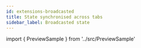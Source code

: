 ```yaml
---
id: extensions-broadcasted
title: State synchronised across tabs
sidebar_label: Broadcasted state
---
```


import { PreviewSample } from '../src/PreviewSample'


